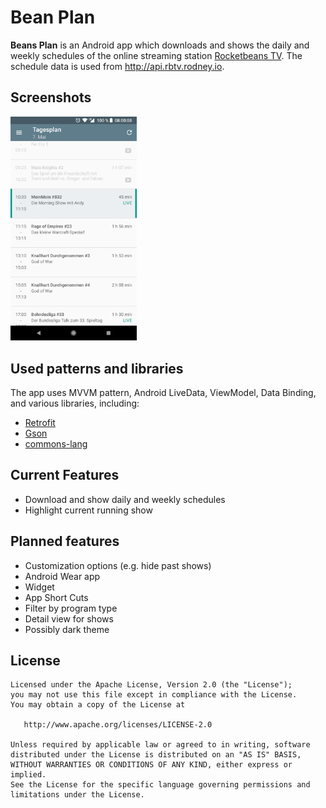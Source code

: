 # Bean Plan

**Beans Plan** is an Android app which downloads and shows the daily and weekly schedules of the online streaming station [Rocketbeans TV](https://www.rocketbeans.tv/).
The schedule data is used from <http://api.rbtv.rodney.io>.

## Screenshots
<img src="/screenshots/screenshot_daily_schedule.png" width="40%">

## Used patterns and libraries
The app uses MVVM pattern, Android LiveData, ViewModel, Data Binding, and various libraries, including:
* [Retrofit](https://square.github.io/retrofit/)
* [Gson](https://github.com/google/gson)
* [commons-lang](https://github.com/apache/commons-lang)

## Current Features
* Download and show daily and weekly schedules
* Highlight current running show

## Planned features
* Customization options (e.g. hide past shows)
* Android Wear app
* Widget
* App Short Cuts
* Filter by program type
* Detail view for shows
* Possibly dark theme

## License

    Licensed under the Apache License, Version 2.0 (the "License");
    you may not use this file except in compliance with the License.
    You may obtain a copy of the License at

       http://www.apache.org/licenses/LICENSE-2.0

    Unless required by applicable law or agreed to in writing, software
    distributed under the License is distributed on an "AS IS" BASIS,
    WITHOUT WARRANTIES OR CONDITIONS OF ANY KIND, either express or implied.
    See the License for the specific language governing permissions and
    limitations under the License.
